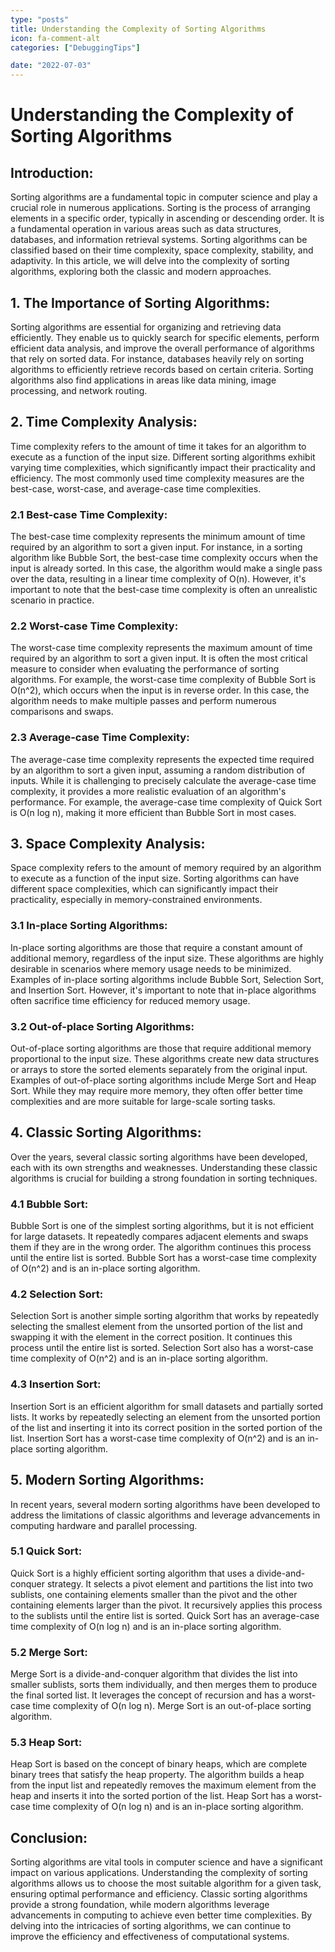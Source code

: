 ```yaml
---
type: "posts"
title: Understanding the Complexity of Sorting Algorithms
icon: fa-comment-alt
categories: ["DebuggingTips"]

date: "2022-07-03"
---
```




# Understanding the Complexity of Sorting Algorithms

## Introduction:
Sorting algorithms are a fundamental topic in computer science and play a crucial role in numerous applications. Sorting is the process of arranging elements in a specific order, typically in ascending or descending order. It is a fundamental operation in various areas such as data structures, databases, and information retrieval systems. Sorting algorithms can be classified based on their time complexity, space complexity, stability, and adaptivity. In this article, we will delve into the complexity of sorting algorithms, exploring both the classic and modern approaches.

## 1. The Importance of Sorting Algorithms:
Sorting algorithms are essential for organizing and retrieving data efficiently. They enable us to quickly search for specific elements, perform efficient data analysis, and improve the overall performance of algorithms that rely on sorted data. For instance, databases heavily rely on sorting algorithms to efficiently retrieve records based on certain criteria. Sorting algorithms also find applications in areas like data mining, image processing, and network routing.

## 2. Time Complexity Analysis:
Time complexity refers to the amount of time it takes for an algorithm to execute as a function of the input size. Different sorting algorithms exhibit varying time complexities, which significantly impact their practicality and efficiency. The most commonly used time complexity measures are the best-case, worst-case, and average-case time complexities.

### 2.1 Best-case Time Complexity:
The best-case time complexity represents the minimum amount of time required by an algorithm to sort a given input. For instance, in a sorting algorithm like Bubble Sort, the best-case time complexity occurs when the input is already sorted. In this case, the algorithm would make a single pass over the data, resulting in a linear time complexity of O(n). However, it's important to note that the best-case time complexity is often an unrealistic scenario in practice.

### 2.2 Worst-case Time Complexity:
The worst-case time complexity represents the maximum amount of time required by an algorithm to sort a given input. It is often the most critical measure to consider when evaluating the performance of sorting algorithms. For example, the worst-case time complexity of Bubble Sort is O(n^2), which occurs when the input is in reverse order. In this case, the algorithm needs to make multiple passes and perform numerous comparisons and swaps.

### 2.3 Average-case Time Complexity:
The average-case time complexity represents the expected time required by an algorithm to sort a given input, assuming a random distribution of inputs. While it is challenging to precisely calculate the average-case time complexity, it provides a more realistic evaluation of an algorithm's performance. For example, the average-case time complexity of Quick Sort is O(n log n), making it more efficient than Bubble Sort in most cases.

## 3. Space Complexity Analysis:
Space complexity refers to the amount of memory required by an algorithm to execute as a function of the input size. Sorting algorithms can have different space complexities, which can significantly impact their practicality, especially in memory-constrained environments.

### 3.1 In-place Sorting Algorithms:
In-place sorting algorithms are those that require a constant amount of additional memory, regardless of the input size. These algorithms are highly desirable in scenarios where memory usage needs to be minimized. Examples of in-place sorting algorithms include Bubble Sort, Selection Sort, and Insertion Sort. However, it's important to note that in-place algorithms often sacrifice time efficiency for reduced memory usage.

### 3.2 Out-of-place Sorting Algorithms:
Out-of-place sorting algorithms are those that require additional memory proportional to the input size. These algorithms create new data structures or arrays to store the sorted elements separately from the original input. Examples of out-of-place sorting algorithms include Merge Sort and Heap Sort. While they may require more memory, they often offer better time complexities and are more suitable for large-scale sorting tasks.

## 4. Classic Sorting Algorithms:
Over the years, several classic sorting algorithms have been developed, each with its own strengths and weaknesses. Understanding these classic algorithms is crucial for building a strong foundation in sorting techniques.

### 4.1 Bubble Sort:
Bubble Sort is one of the simplest sorting algorithms, but it is not efficient for large datasets. It repeatedly compares adjacent elements and swaps them if they are in the wrong order. The algorithm continues this process until the entire list is sorted. Bubble Sort has a worst-case time complexity of O(n^2) and is an in-place sorting algorithm.

### 4.2 Selection Sort:
Selection Sort is another simple sorting algorithm that works by repeatedly selecting the smallest element from the unsorted portion of the list and swapping it with the element in the correct position. It continues this process until the entire list is sorted. Selection Sort also has a worst-case time complexity of O(n^2) and is an in-place sorting algorithm.

### 4.3 Insertion Sort:
Insertion Sort is an efficient algorithm for small datasets and partially sorted lists. It works by repeatedly selecting an element from the unsorted portion of the list and inserting it into its correct position in the sorted portion of the list. Insertion Sort has a worst-case time complexity of O(n^2) and is an in-place sorting algorithm.

## 5. Modern Sorting Algorithms:
In recent years, several modern sorting algorithms have been developed to address the limitations of classic algorithms and leverage advancements in computing hardware and parallel processing.

### 5.1 Quick Sort:
Quick Sort is a highly efficient sorting algorithm that uses a divide-and-conquer strategy. It selects a pivot element and partitions the list into two sublists, one containing elements smaller than the pivot and the other containing elements larger than the pivot. It recursively applies this process to the sublists until the entire list is sorted. Quick Sort has an average-case time complexity of O(n log n) and is an in-place sorting algorithm.

### 5.2 Merge Sort:
Merge Sort is a divide-and-conquer algorithm that divides the list into smaller sublists, sorts them individually, and then merges them to produce the final sorted list. It leverages the concept of recursion and has a worst-case time complexity of O(n log n). Merge Sort is an out-of-place sorting algorithm.

### 5.3 Heap Sort:
Heap Sort is based on the concept of binary heaps, which are complete binary trees that satisfy the heap property. The algorithm builds a heap from the input list and repeatedly removes the maximum element from the heap and inserts it into the sorted portion of the list. Heap Sort has a worst-case time complexity of O(n log n) and is an in-place sorting algorithm.

## Conclusion:
Sorting algorithms are vital tools in computer science and have a significant impact on various applications. Understanding the complexity of sorting algorithms allows us to choose the most suitable algorithm for a given task, ensuring optimal performance and efficiency. Classic sorting algorithms provide a strong foundation, while modern algorithms leverage advancements in computing to achieve even better time complexities. By delving into the intricacies of sorting algorithms, we can continue to improve the efficiency and effectiveness of computational systems.